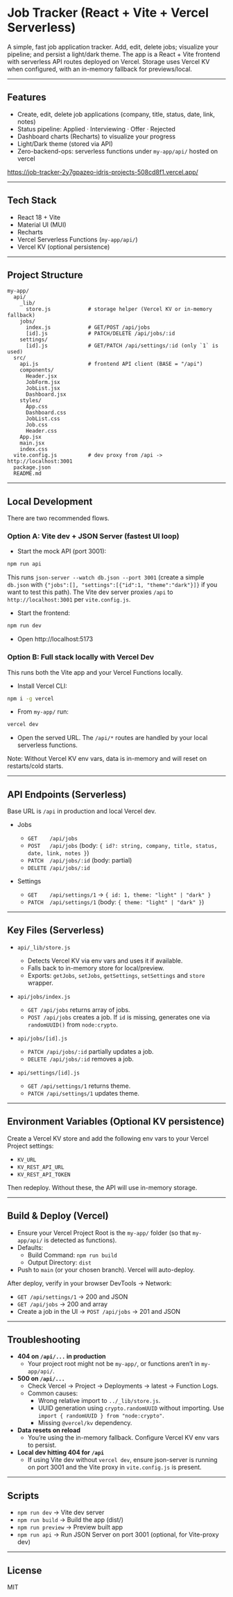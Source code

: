 # Job Tracker (React + Vite + Vercel Serverless)

A simple, fast job application tracker. Add, edit, delete jobs; visualize your pipeline; and persist a light/dark theme. The app is a React + Vite frontend with serverless API routes deployed on Vercel. Storage uses Vercel KV when configured, with an in-memory fallback for previews/local.

---

## Features
- Create, edit, delete job applications (company, title, status, date, link, notes)
- Status pipeline: Applied · Interviewing · Offer · Rejected
- Dashboard charts (Recharts) to visualize your progress
- Light/Dark theme (stored via API)
- Zero-backend-ops: serverless functions under `my-app/api/`
hosted on vercel

https://job-tracker-2y7gpazeo-idris-projects-508cd8f1.vercel.app/

---

## Tech Stack
- React 18 + Vite
- Material UI (MUI)
- Recharts
- Vercel Serverless Functions (`my-app/api/`)
- Vercel KV (optional persistence)

---

## Project Structure
```
my-app/
  api/
    _lib/
      store.js            # storage helper (Vercel KV or in-memory fallback)
    jobs/
      index.js            # GET/POST /api/jobs
      [id].js             # PATCH/DELETE /api/jobs/:id
    settings/
      [id].js             # GET/PATCH /api/settings/:id (only `1` is used)
  src/
    api.js                # frontend API client (BASE = "/api")
    components/
      Header.jsx
      JobForm.jsx
      JobList.jsx
      Dashboard.jsx
    styles/
      App.css
      Dashboard.css
      JobList.css
      Job.css
      Header.css
    App.jsx
    main.jsx
    index.css
  vite.config.js          # dev proxy from /api -> http://localhost:3001
  package.json
  README.md
```

---

## Local Development
There are two recommended flows.

### Option A: Vite dev + JSON Server (fastest UI loop)
- Start the mock API (port 3001):
```bash
npm run api
```
This runs `json-server --watch db.json --port 3001` (create a simple `db.json` with `{"jobs":[], "settings":[{"id":1, "theme":"dark"}]}` if you want to test this path). The Vite dev server proxies `/api` to `http://localhost:3001` per `vite.config.js`.

- Start the frontend:
```bash
npm run dev
```
- Open http://localhost:5173

### Option B: Full stack locally with Vercel Dev
This runs both the Vite app and your Vercel Functions locally.

- Install Vercel CLI:
```bash
npm i -g vercel
```
- From `my-app/` run:
```bash
vercel dev
```
- Open the served URL. The `/api/*` routes are handled by your local serverless functions.

Note: Without Vercel KV env vars, data is in-memory and will reset on restarts/cold starts.

---

## API Endpoints (Serverless)
Base URL is `/api` in production and local Vercel dev.

- Jobs
  - `GET    /api/jobs`
  - `POST   /api/jobs` (body: `{ id?: string, company, title, status, date, link, notes }`)
  - `PATCH  /api/jobs/:id` (body: partial)
  - `DELETE /api/jobs/:id`

- Settings
  - `GET    /api/settings/1` → `{ id: 1, theme: "light" | "dark" }`
  - `PATCH  /api/settings/1` (body: `{ theme: "light" | "dark" }`)

---

## Key Files (Serverless)
- `api/_lib/store.js`
  - Detects Vercel KV via env vars and uses it if available.
  - Falls back to in-memory store for local/preview.
  - Exports: `getJobs`, `setJobs`, `getSettings`, `setSettings` and `store` wrapper.

- `api/jobs/index.js`
  - `GET /api/jobs` returns array of jobs.
  - `POST /api/jobs` creates a job. If `id` is missing, generates one via `randomUUID()` from `node:crypto`.

- `api/jobs/[id].js`
  - `PATCH /api/jobs/:id` partially updates a job.
  - `DELETE /api/jobs/:id` removes a job.

- `api/settings/[id].js`
  - `GET /api/settings/1` returns theme.
  - `PATCH /api/settings/1` updates theme.

---

## Environment Variables (Optional KV persistence)
Create a Vercel KV store and add the following env vars to your Vercel Project settings:
- `KV_URL`
- `KV_REST_API_URL`
- `KV_REST_API_TOKEN`

Then redeploy. Without these, the API will use in-memory storage.

---

## Build & Deploy (Vercel)
- Ensure your Vercel Project Root is the `my-app/` folder (so that `my-app/api/` is detected as functions).
- Defaults:
  - Build Command: `npm run build`
  - Output Directory: `dist`
- Push to `main` (or your chosen branch). Vercel will auto-deploy.

After deploy, verify in your browser DevTools → Network:
- `GET /api/settings/1` → 200 and JSON
- `GET /api/jobs` → 200 and array
- Create a job in the UI → `POST /api/jobs` → 201 and JSON

---

## Troubleshooting
- **404 on `/api/...` in production**
  - Your project root might not be `my-app/`, or functions aren’t in `my-app/api/`.
- **500 on `/api/...`**
  - Check Vercel → Project → Deployments → latest → Function Logs.
  - Common causes:
    - Wrong relative import to `../_lib/store.js`.
    - UUID generation using `crypto.randomUUID` without importing. Use `import { randomUUID } from "node:crypto"`.
    - Missing `@vercel/kv` dependency.
- **Data resets on reload**
  - You’re using the in-memory fallback. Configure Vercel KV env vars to persist.
- **Local dev hitting 404 for `/api`**
  - If using Vite dev without `vercel dev`, ensure json-server is running on port 3001 and the Vite proxy in `vite.config.js` is present.

---

## Scripts
- `npm run dev` → Vite dev server
- `npm run build` → Build the app (dist/)
- `npm run preview` → Preview built app
- `npm run api` → Run JSON Server on port 3001 (optional, for Vite-proxy dev)

---


## License
MIT
